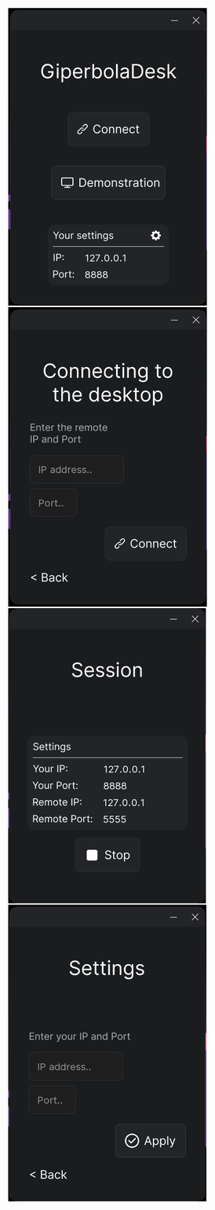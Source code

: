 <picture>
  <source media="(prefers-color-scheme: dark)" srcset="https://raw.githubusercontent.com/GiperB0la/Desk/main/Screens/Screen1.jpg">
  <source media="(prefers-color-scheme: light)" srcset="https://raw.githubusercontent.com/GiperB0la/Desk/main/Screens/Screen1.jpg">
  <img alt="Screen1" src="Screens/Screen1.jpg">
</picture>

<picture>
  <source media="(prefers-color-scheme: dark)" srcset="https://raw.githubusercontent.com/GiperB0la/Desk/main/Screens/Screen2.jpg">
  <source media="(prefers-color-scheme: light)" srcset="https://raw.githubusercontent.com/GiperB0la/Desk/main/Screens/Screen2.jpg">
  <img alt="Screen2" src="Screens/Screen2.jpg">
</picture>

<picture>
  <source media="(prefers-color-scheme: dark)" srcset="https://raw.githubusercontent.com/GiperB0la/Desk/main/Screens/Screen3.jpg">
  <source media="(prefers-color-scheme: light)" srcset="https://raw.githubusercontent.com/GiperB0la/Desk/main/Screens/Screen3.jpg">
  <img alt="Screen3" src="Screens/Screen3.jpg">
</picture>

<picture>
  <source media="(prefers-color-scheme: dark)" srcset="https://raw.githubusercontent.com/GiperB0la/Desk/main/Screens/Screen4.jpg">
  <source media="(prefers-color-scheme: light)" srcset="https://raw.githubusercontent.com/GiperB0la/Desk/main/Screens/Screen4.jpg">
  <img alt="Screen4" src="Screens/Screen4.jpg">
</picture>

